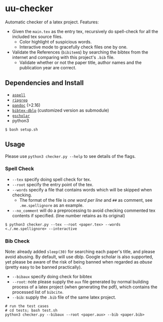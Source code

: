 # uu-checker

Automatic checker of a latex project. Features:

* Given the `main.tex` as the entry tex, recursively do spell-check for all the included tex source files.
    * Color highlight of suspicious words.
    * Interactive mode to gracefully check files one by one.
* Validate the References (`bibitem`s) by searching the bibtex from the internet and comparing with this project's `.bib` file.
    * Validate whether or not the paper title, author names and the publication year are correct.

## Dependencies and Install

* [`aspell`](http://aspell.net/)
* [`ripgrep`](https://github.com/BurntSushi/ripgrep)
* [`pandoc`](https://pandoc.org/) (>2.16)
* [`bibtex-dblp`](https://github.com/jingliu9/bibtex-dblp) (customized version as submodule)
* [`gscholar`](https://github.com/venthur/gscholar)
* python3

```shell
$ bash setup.sh
```

## Usage

Please use `python3 checker.py --help` to see details of the flags.

### Spell Check

* `--tex` specify doing spell check for tex.
* `--root` specify the entry point of the tex.
* `--words` specify a file that contains words which will be skipped when checking.
    * The format of the file is *one word per line* and `##` as comment, see `.me.spellignore` as an example.
* `--no_comment` will do a preprocessing to avoid checking commented tex contents if specified. (line number retains as its original)

```shell
$ python3 checker.py --tex --root <paper.tex> --words <./.me.spellignore> --interactive
```

### Bib Check

Note: already added `sleep(30)` for searching each paper's title, and please avoid abusing.
By default, will use dblp. Google scholar is also supported, yet please be aware of the risk of being banned when regarded as *abuse* (pretty easy to be banned practically).

* `--bibaux` specify doing check for bibtex
* `--root`: note please supply the `aux` file generated by normal building process of a latex project (when generating the pdf), which contains the processed list of `bibcite`.
* `--bib`: supply the `.bib` file of the same latex project.

```shell
# run the test cases
# cd tests; bash test.sh
python3 checker.py --bibaux --root <paper.aux> --bib <paper.bib>
```
